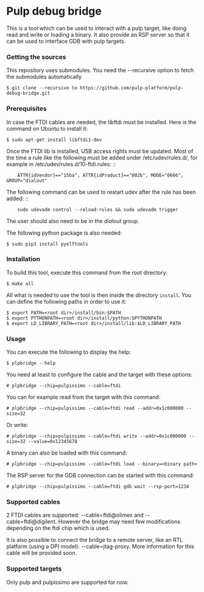 # Pulp debug bridge

This is a tool which can be used to interact with a pulp target, like doing read and write or loading a binary.
It also provide an RSP server so that it can be used to interface GDB with pulp targets.

###  Getting the sources

This repository uses submodules. You need the --recursive option to fetch the submodules automatically

    $ git clone --recursive to https://github.com/pulp-platform/pulp-debug-bridge.git

### Prerequisites

In case the FTDI cables are needed, the libftdi must be installed. Here is the command on Ubuntu to install it:

    $ sudo apt-get install libftdi1-dev
    
Once the FTDI lib is installed, USB access rights must be updated.
Most of the time a rule like the following must be added under /etc/udev/rules.d/, for example in /etc/udev/rules.d/10-ftdi.rules: ::

        ATTR{idVendor}=="15ba", ATTR{idProduct}=="002b", MODE="0666", GROUP="dialout"

The following command can be used to restart udev after the rule has been added: ::

        sudo udevadm control --reload-rules && sudo udevadm trigger

The user should also need to be in the *dialout* group.

The following python package is also needed:

    $ sudo pip3 install pyelftools


### Installation

To build this tool, execute this command from the root directory:

    $ make all
    
All what is needed to use the tool is then inside the directory `install`. You can define the following paths in order to use it:

    $ export PATH=<root dir>/install/bin:$PATH
    $ export PYTHONPATH=<root dir>/install/python:$PYTHONPATH
    $ export LD_LIBRARY_PATH=<root dir>/install/lib:$LD_LIBRARY_PATH


### Usage

You can execute the following to display the help:

    $ plpbridge --help
    
You need at least to configure the cable and the target with these options:

    # plpbridge --chip=pulpissimo --cable=ftdi
    
You can for example read from the target with this command:

    # plpbridge --chip=pulpissimo --cable=ftdi read --addr=0x1c000000 --size=32
    
Or write:

    # plpbridge --chip=pulpissimo --cable=ftdi write --addr=0x1c000000 --size=32 --value=0x12345678
    
A binary can also be loaded with this command:

    # plpbridge --chip=pulpissimo --cable=ftdi load --binary=<binary path>

The RSP server for the GDB connection can be started with this command:

    # plpbridge --chip=pulpissimo --cable=ftdi gdb wait --rsp-port=1234
    
### Supported cables

2 FTDI cables are supported: --cable=ftdi@olimex and --cable=ftdi@digilent.
However the bridge may need few modifications depending on the ftdi chip which is used.

It is also possible to connect the bridge to a remote server, like an RTL platform (using a DPI model): --cable=jtag-proxy.
More information for this cable will be provided soon.

### Supported targets

Only pulp and pulpissimo are supported for now.

